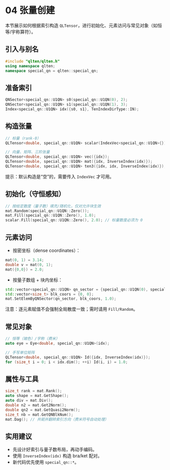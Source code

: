 # 04 张量创建

本节展示如何根据索引构造 `QLTensor`，进行初始化、元素访问与常见对象（如恒等/宇称算符）。

## 引入与别名
```cpp
#include "qlten/qlten.h"
using namespace qlten;
namespace special_qn = qlten::special_qn;
```

## 准备索引
```cpp
QNSector<special_qn::U1QN> s0(special_qn::U1QN(0), 2);
QNSector<special_qn::U1QN> s1(special_qn::U1QN(1), 3);
Index<special_qn::U1QN> idx({s0, s1}, TenIndexDirType::IN);
```

## 构造张量
```cpp
// 标量（rank-0）
QLTensor<double, special_qn::U1QN> scalar(IndexVec<special_qn::U1QN>{});

// 向量、矩阵、三阶张量
QLTensor<double, special_qn::U1QN> vec({idx});
QLTensor<double, special_qn::U1QN> mat({idx, InverseIndex(idx)});
QLTensor<double, special_qn::U1QN> ten3({idx, idx, InverseIndex(idx)});
```

提示：默认构造是“空”的，需要传入 `IndexVec` 才可用。

## 初始化（守恒感知）
```cpp
// 按给定散度（量子数）填充/随机化，仅对允许块生效
mat.Random(special_qn::U1QN::Zero());
mat.Fill(special_qn::U1QN::Zero(), 1.0);
scalar.Fill(special_qn::U1QN::Zero(), 2.0); // 标量散度必须为 0
```

## 元素访问
- 按密坐标（dense coordinates）：
```cpp
mat(0, 1) = 3.14; 
double v = mat(0, 1);
mat({0,0}) = 2.0;
```
- 按量子数组 + 块内坐标：
```cpp
std::vector<special_qn::U1QN> qn_sector = {special_qn::U1QN(0), special_qn::U1QN(0)};
std::vector<size_t> blk_coors = {0, 0};
mat.SetElemByQNSector(qn_sector, blk_coors, 1.0);
```

注意：逐元素赋值不会强制全局散度一致；需时请用 `Fill/Random`。

## 常见对象
```cpp
// 恒等（玻色）/宇称（费米）
auto eye = Eye<double, special_qn::U1QN>(idx);

// 手写单位矩阵
QLTensor<double, special_qn::U1QN> Id({idx, InverseIndex(idx)});
for (size_t i = 0; i < idx.dim(); ++i) Id(i, i) = 1.0;
```

## 属性与工具
```cpp
size_t rank = mat.Rank();
auto shape = mat.GetShape();
auto div = mat.Div();
double n2 = mat.Get2Norm();
double qn2 = mat.GetQuasi2Norm();
size_t nb = mat.GetQNBlkNum();
mat.Dag(); // 共轭并翻转索引方向（费米符号自动处理）
```

## 实用建议
- 先设计好索引与量子数布局，再动手编码。
- 使用 `InverseIndex(idx)` 构造 bra/ket 配对。
- 新代码优先使用 `special_qn::*`。

